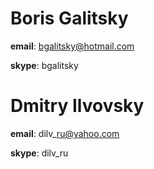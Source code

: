 # Boris Galitsky #

**email**: bgalitsky@hotmail.com

**skype**: bgalitsky


# Dmitry Ilvovsky #

**email**: dilv\_ru@yahoo.com

**skype**: dilv\_ru